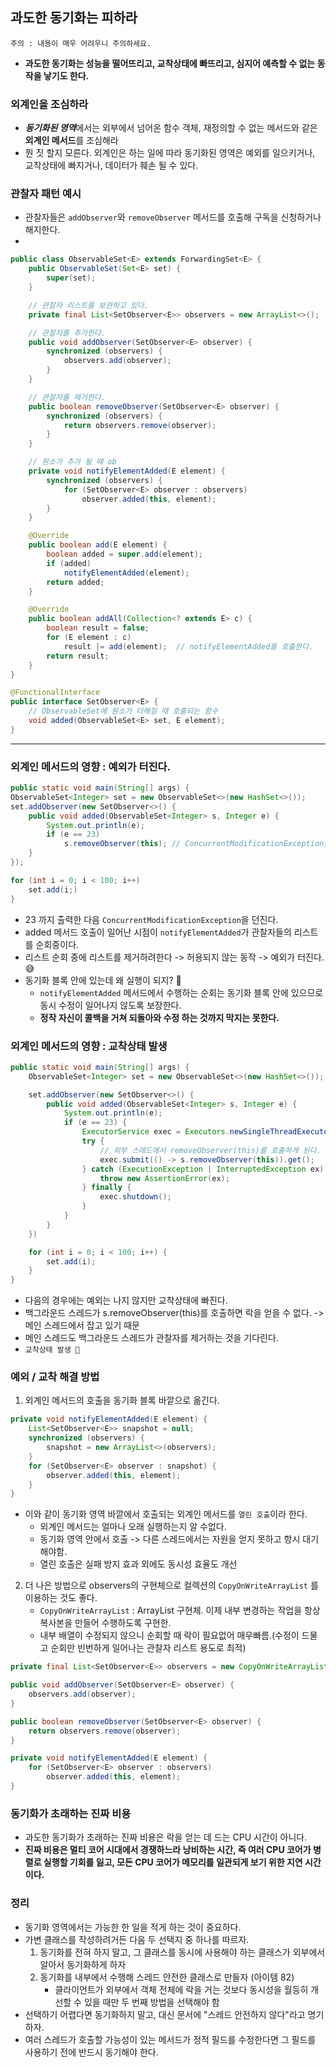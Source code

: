 ## 과도한 동기화는 피하라
`주의 : 내용이 매우 어려우니 주의하세요.`

- **과도한 동기화는 성능을 떨어뜨리고, 교착상태에 빠뜨리고, 심지어 예측할 수 없는 동작을 낳기도 한다.**


### 외계인을 조심하라
- ***동기화된 영역***에서는 외부에서 넘어온 함수 객체, 재정의할 수 없는 메서드와 같은 **외계인 메서드**를 조심해라 
- 뭔 짓 할지 모른다. 외계인은 하는 일에 따라 동기화된 영역은 예외를 일으키거나, 교착상태에 빠지거나, 데이터가 훼손 될 수 있다.

### 관찰자 패턴 예시
- 관찰자들은 `addObserver`와 `removeObserver` 메서드를 호출해 구독을 신청하거나 해지한다.
- 

```java
public class ObservableSet<E> extends ForwardingSet<E> {
    public ObservableSet(Set<E> set) {
        super(set);
    }

    // 관찰자 리스트를 보관하고 있다.
    private final List<SetObserver<E>> observers = new ArrayList<>(); 

    // 관찰자를 추가한다.
    public void addObserver(SetObserver<E> observer) { 
        synchronized (observers) {
            observers.add(observer);
        }
    }

    // 관찰자를 제거한다.
    public boolean removeObserver(SetObserver<E> observer) {
        synchronized (observers) {
            return observers.remove(observer);
        }
    }

    // 원소가 추가 될 때 ob
    private void notifyElementAdded(E element) { 
        synchronized (observers) {
            for (SetObserver<E> observer : observers)
                observer.added(this, element);
        }
    }

    @Override
    public boolean add(E element) {
        boolean added = super.add(element);
        if (added)
            notifyElementAdded(element);
        return added;
    }

    @Override
    public boolean addAll(Collection<? extends E> c) {
        boolean result = false;
        for (E element : c)
            result |= add(element);  // notifyElementAdded를 호출한다.
        return result;
    }
}
```

```java
@FunctionalInterface
public interface SetObserver<E> {
    // ObservableSet에 원소가 더해질 때 호출되는 함수
    void added(ObservableSet<E> set, E element);
}
```


---
### 외계인 메서드의 영향 : 예외가 터진다.
```java
public static void main(String[] args) {
ObservableSet<Integer> set = new ObservableSet<>(new HashSet<>());
set.addObserver(new SetObserver<>() {
    public void added(ObservableSet<Integer> s, Integer e) {
        System.out.println(e);
        if (e == 23)
            s.removeObserver(this); // ConcurrentModificationException을 던진다.
    }
});

for (int i = 0; i < 100; i++)
    set.add(i;)
}
```

- 23 까지 출력한 다음 `ConcurrentModificationException`을 던진다.
- added 메서드 호출이 일어난 시점이 `notifyElementAdded`가 관찰자들의 리스트를 순회중이다.
- 리스트 순회 중에 리스트를 제거하려한다 -> 허용되지 않는 동작 -> 예외가 터진다.😅
- 동기화 블록 안에 있는데 왜 실행이 되지? 🤔
    - `notifyElementAdded` 메서드에서 수행하는 순회는 동기화 블록 안에 있으므로 동시 수정이 일어나지 않도록 보장한다.
    - **정작 자신이 콜백을 거쳐 되돌아와 수정 하는 것까지 막지는 못한다.**

### 외계인 메서드의 영향 : 교착상태 발생

```java
public static void main(String[] args) {
    ObservableSet<Integer> set = new ObservableSet<>(new HashSet<>());

    set.addObserver(new SetObserver<>() {
        public void added(ObservableSet<Integer> s, Integer e) {
            System.out.println(e);
            if (e == 23) {
                ExecutorService exec = Executors.newSingleThreadExecutor();
                try {
                    // 외부 스레드에서 removeObserver(this)를 호출하게 된다.
                    exec.submit(() -> s.removeObserver(this)).get();
                } catch (ExecutionException | InterruptedException ex) {
                    throw new AssertionError(ex);
                } finally {
                    exec.shutdown();
                }
            }
        }
    })

    for (int i = 0; i < 100; i++) {
        set.add(i);
    }
}
```
- 다음의 경우에는 예외는 나지 않지만 교착상태에 빠진다.
- 백그라운드 스레드가 s.removeObserver(this)를 호출하면 락을 얻을 수 없다. -> 메인 스레드에서 잡고 있기 때문
- 메인 스레드도 백그라운드 스레드가 관찰자를 제거하는 것을 기다린다.
- `교착상태 발생 🤯`

### 예외 / 교착 해결 방법

1. 외계인 메서드의 호출을 동기화 블록 바깥으로 옮긴다.

```java
private void notifyElementAdded(E element) {
    List<SetObserver<E>> snapshot = null;
    synchronized (observers) {
        snapshot = new ArrayList<>(observers);
    }
    for (SetObserver<E> observer : snapshot) {
        observer.added(this, element);
    }
}
```

- 이와 같이 동기화 영역 바깥에서 호출되는 외계인 메서드를 `열린 호출`이라 한다.
    - 외계인 메서드는 얼마나 오래 실행하는지 알 수없다.
    - 동기화 영역 안에서 호출 -> 다른 스레드에서는 자원을 얻지 못하고 항시 대기해야함.
    - 열린 호출은 실패 방지 효과 외에도 동시성 효율도 개선

2. 더 나은 방법으로 observers의 구현체으로 컬렉션의 `CopyOnWriteArrayList` 를 이용하는 것도 좋다.
    - `CopyOnWriteArrayList` :  ArrayList 구현체. 이제 내부 변경하는 작업을 항상 복사본을 만들어 수행하도록 구현한.
    - 내부 배열이 수정되지 않으니 순회할 때 락이 필요없어 매우빠름.(수정이 드물고 순회만 빈번하게 일어나는 관찰자 리스트 용도로 최적)

```java
private final List<SetObserver<E>> observers = new CopyOnWriteArrayList<>();

public void addObserver(SetObserver<E> observer) {
    observers.add(observer);
}

public boolean removeObserver(SetObserver<E> observer) {
    return observers.remove(observer);
}

private void notifyElementAdded(E element) {
    for (SetObserver<E> observer : observers)
        observer.added(this, element);
}
```

### 동기화가 초래하는 진짜 비용
- 과도한 동기화가 초래하는 진짜 비용은 락을 얻는 데 드는 CPU 시간이 아니다.
- **진짜 비용은 멀티 코어 시대에서 경쟁하느라 낭비하는 시간, 즉 여러 CPU 코어가 병렬로 실행할 기회를 잃고, 모든 CPU 코어가 메모리를 일관되게 보기 위한 지연 시간이다.**

### 정리
- 동기화 영역에서는 가능한 한 일을 적게 하는 것이 중요하다.
- 가변 클래스를 작성하려거든 다음 두 선택지 중 하나를 따르자.
    1. 동기화를 전혀 하지 말고, 그 클래스를 동시에 사용해야 하는 클래스가 외부에서 알아서 동기화하게 하자
    2. 동기화를 내부에서 수행해 스레드 안전한 클래스로 만들자 (아이템 82)
        - 클라이언트가 외부에서 객체 전체에 락을 거는 것보다 동시성을 월등히 개선할 수 있을 때만 두 번째 방법을 선택해야 함
- 선택하기 어렵다면 동기화하지 말고, 대신 문서에 "스레드 안전하지 않다"라고 명기하자.
- 여러 스레드가 호출할 가능성이 있는 메서드가 정적 필드를 수정한다면 그 필드를 사용하기 전에 반드시 동기해야 한다.